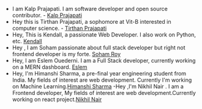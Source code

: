  - I am Kalp Prajapati. I am software developer and open source contributor. - [Kalp Prajapati](https://github.com/munnokd)
 - Hey this is Tirthan Prajapati, a sophomore at Vit-B interested in computer science. - [Tirthan Prajapati](https://github.com/tirthanprajapati) 
 - Hey, This is Kendall, a passionate Web Developer. I also work on Python, etc. [Kendall](https//github.com/KendallDoesCoding)
 - Hey , I am Soham passionate about full stack developer but right not frontend developer is my forte. [Soham Roy](https://github.com/SohamRoy-01)
 - Hey, I am Eslem Ouederni. I am a Full Stack developer, currently working on a MERN dashboard. [Eslem](https://github.com/EslemOuederni)
 - Hey, I'm Himanshi Sharma, a pre-final year engineering student from India. My fields of interest are web development. Currently I'm working on Machine Learning.[Himanshi Sharma](https://github.com/HIMANSHIKSHARMA)
-Hey ,I'm Nikhil Nair . I am a Frontend developer, My fields of interest are web development.Currently working on react project.[Nikhil Nair](https://github.com/NIKHILNAIR21)
